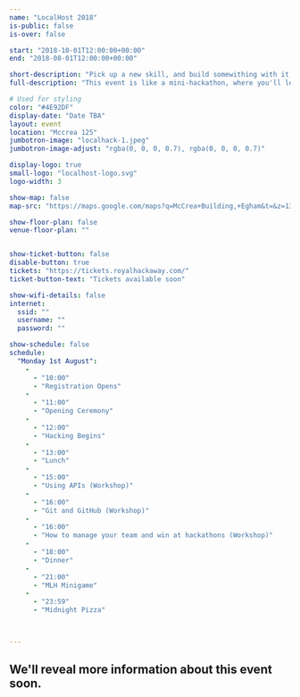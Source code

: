 ```yaml
---
name: "LocalHost 2018"
is-public: false
is-over: false

start: "2018-10-01T12:00:00+00:00"
end: "2018-08-01T12:00:00+00:00"

short-description: "Pick up a new skill, and build somewithing with it,"
full-description: "This event is like a mini-hackathon, where you'll learn a new skill, and put it to use."

# Used for styling
color: "#4E92DF"
display-date: "Date TBA"
layout: event
location: "Mccrea 125"
jumbotron-image: "localhack-1.jpeg"
jumbotron-image-adjust: "rgba(0, 0, 0, 0.7), rgba(0, 0, 0, 0.7)"

display-logo: true
small-logo: "localhost-logo.svg"
logo-width: 3

show-map: false
map-src: "https://maps.google.com/maps?q=McCrea+Building,+Egham&t=&z=13&ie=UTF8&iwloc=&output=embed"

show-floor-plan: false
venue-floor-plan: ""


show-ticket-button: false
disable-button: true
tickets: "https://tickets.royalhackaway.com/"
ticket-button-text: "Tickets available soon"

show-wifi-details: false
internet:
  ssid: ""
  username: ""
  password: ""

show-schedule: false
schedule:
  "Monday 1st August":
    -
      - "10:00"
      - "Registration Opens"
    -
      - "11:00"
      - "Opening Ceremony"
    -
      - "12:00"
      - "Hacking Begins"
    -
      - "13:00"
      - "Lunch"
    -
      - "15:00"
      - "Using APIs (Workshop)"
    -
      - "16:00"
      - "Git and GitHub (Workshop)"
    -
      - "16:00"
      - "How to manage your team and win at hackathons (Workshop)"
    -
      - "18:00"
      - "Dinner"
    -
      - "21:00"
      - "MLH Minigame"
    -
      - "23:59"
      - "Midnight Pizza"



---
```


<div class="container half-height">
  <h2>We'll reveal more information about this event soon.</h2>
</div>
